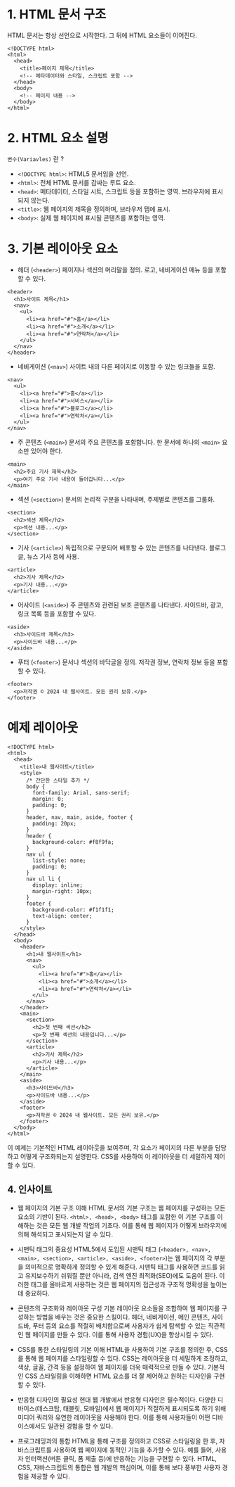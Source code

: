 # 1. HTML 문서 구조

HTML 문서는 항상 <!DOCTYPE html> 선언으로 시작한다. 그 뒤에 HTML 요소들이 이어진다.

```JS
<!DOCTYPE html>
<html>
  <head>
    <title>페이지 제목</title>
    <!-- 메타데이터와 스타일, 스크립트 포함 -->
  </head>
  <body>
    <!-- 페이지 내용 -->
  </body>
</html>
```

# 2. HTML 요소 설명

`변수(Variavles)` 란 ?

- `<!DOCTYPE html>`: HTML5 문서임을 선언.
- `<html>`: 전체 HTML 문서를 감싸는 루트 요소.
- `<head>`: 메타데이터, 스타일 시트, 스크립트 등을 포함하는 영역. 브라우저에 표시되지 않는다.
- `<title>`: 웹 페이지의 제목을 정의하며, 브라우저 탭에 표시.
- `<body>`: 실제 웹 페이지에 표시될 콘텐츠를 포함하는 영역.

# 3. 기본 레이아웃 요소

- 헤더 (`<header>`)
  페이지나 섹션의 머리말을 정의. 로고, 네비게이션 메뉴 등을 포함할 수 있다.

```JS
<header>
  <h1>사이트 제목</h1>
  <nav>
    <ul>
      <li><a href="#">홈</a></li>
      <li><a href="#">소개</a></li>
      <li><a href="#">연락처</a></li>
    </ul>
  </nav>
</header>
```

- 네비게이션 (`<nav>`)
  사이트 내의 다른 페이지로 이동할 수 있는 링크들을 포함.

```JS
<nav>
  <ul>
    <li><a href="#">홈</a></li>
    <li><a href="#">서비스</a></li>
    <li><a href="#">블로그</a></li>
    <li><a href="#">연락처</a></li>
  </ul>
</nav>
```

- 주 콘텐츠 (`<main>`)
  문서의 주요 콘텐츠를 포함합니다. 한 문서에 하나의 `<main>` 요소만 있어야 한다.

```JS
<main>
  <h2>주요 기사 제목</h2>
  <p>여기 주요 기사 내용이 들어갑니다...</p>
</main>
```

- 섹션 (`<section>`)
  문서의 논리적 구분을 나타내며, 주제별로 콘텐츠를 그룹화.

```JS
<section>
  <h2>섹션 제목</h2>
  <p>섹션 내용...</p>
</section>
```

- 기사 (`<article>`)
  독립적으로 구분되어 배포할 수 있는 콘텐츠를 나타낸다. 블로그 글, 뉴스 기사 등에 사용.

```JS
<article>
  <h2>기사 제목</h2>
  <p>기사 내용...</p>
</article>
```

- 어사이드 (`<aside>`)
  주 콘텐츠와 관련된 보조 콘텐츠를 나타낸다. 사이드바, 광고, 링크 목록 등을 포함할 수 있다.

```JS
<aside>
  <h3>사이드바 제목</h3>
  <p>사이드바 내용...</p>
</aside>
```

- 푸터 (`<footer>`)
  문서나 섹션의 바닥글을 정의. 저작권 정보, 연락처 정보 등을 포함할 수 있다.

```JS
<footer>
  <p>저작권 © 2024 내 웹사이트. 모든 권리 보유.</p>
</footer>
```

# 예제 레이아웃

```JS
<!DOCTYPE html>
<html>
  <head>
    <title>내 웹사이트</title>
    <style>
      /* 간단한 스타일 추가 */
      body {
        font-family: Arial, sans-serif;
        margin: 0;
        padding: 0;
      }
      header, nav, main, aside, footer {
        padding: 20px;
      }
      header {
        background-color: #f8f9fa;
      }
      nav ul {
        list-style: none;
        padding: 0;
      }
      nav ul li {
        display: inline;
        margin-right: 10px;
      }
      footer {
        background-color: #f1f1f1;
        text-align: center;
      }
    </style>
  </head>
  <body>
    <header>
      <h1>내 웹사이트</h1>
      <nav>
        <ul>
          <li><a href="#">홈</a></li>
          <li><a href="#">소개</a></li>
          <li><a href="#">연락처</a></li>
        </ul>
      </nav>
    </header>
    <main>
      <section>
        <h2>첫 번째 섹션</h2>
        <p>첫 번째 섹션의 내용입니다...</p>
      </section>
      <article>
        <h2>기사 제목</h2>
        <p>기사 내용...</p>
      </article>
    </main>
    <aside>
      <h3>사이드바</h3>
      <p>사이드바 내용...</p>
    </aside>
    <footer>
      <p>저작권 © 2024 내 웹사이트. 모든 권리 보유.</p>
    </footer>
  </body>
</html>
```

이 예제는 기본적인 HTML 레이아웃을 보여주며, 각 요소가 페이지의 다른 부분을 담당하고 어떻게 구조화되는지 설명한다. CSS를 사용하여 이 레이아웃을 더 세밀하게 제어할 수 있다.

## 4. 인사이트

- 웹 페이지의 기본 구조 이해
  HTML 문서의 기본 구조는 웹 페이지를 구성하는 모든 요소의 기반이 된다. `<html>, <head>, <body>` 태그를 포함한 이 기본 구조를 이해하는 것은 모든 웹 개발 작업의 기초다. 이를 통해 웹 페이지가 어떻게 브라우저에 의해 해석되고 표시되는지 알 수 있다.

- 시맨틱 태그의 중요성
  HTML5에서 도입된 시맨틱 태그 (`<header>, <nav>, <main>, <section>, <article>, <aside>, <footer>`)는 웹 페이지의 각 부분을 의미적으로 명확하게 정의할 수 있게 해준다. 시맨틱 태그를 사용하면 코드를 읽고 유지보수하기 쉬워질 뿐만 아니라, 검색 엔진 최적화(SEO)에도 도움이 된다. 이러한 태그를 올바르게 사용하는 것은 웹 페이지의 접근성과 구조적 명확성을 높이는 데 중요하다.

- 콘텐츠의 구조화와 레이아웃 구성
  기본 레이아웃 요소들을 조합하여 웹 페이지를 구성하는 방법을 배우는 것은 중요한 스킬이다. 헤더, 네비게이션, 메인 콘텐츠, 사이드바, 푸터 등의 요소를 적절히 배치함으로써 사용자가 쉽게 탐색할 수 있는 직관적인 웹 페이지를 만들 수 있다. 이를 통해 사용자 경험(UX)을 향상시킬 수 있다.

- CSS를 통한 스타일링의 기본 이해
  HTML을 사용하여 기본 구조를 정의한 후, CSS를 통해 웹 페이지를 스타일링할 수 있다. CSS는 레이아웃을 더 세밀하게 조정하고, 색상, 글꼴, 간격 등을 설정하여 웹 페이지를 더욱 매력적으로 만들 수 있다. 기본적인 CSS 스타일링을 이해하면 HTML 요소를 더 잘 제어하고 원하는 디자인을 구현할 수 있다.

- 반응형 디자인의 필요성
  현대 웹 개발에서 반응형 디자인은 필수적이다. 다양한 디바이스(데스크탑, 태블릿, 모바일)에서 웹 페이지가 적절하게 표시되도록 하기 위해 미디어 쿼리와 유연한 레이아웃을 사용해야 한다. 이를 통해 사용자들이 어떤 디바이스에서도 일관된 경험을 할 수 있다.

- 프로그래밍과의 통합
  HTML을 통해 구조를 정의하고 CSS로 스타일링을 한 후, 자바스크립트를 사용하여 웹 페이지에 동적인 기능을 추가할 수 있다. 예를 들어, 사용자 인터랙션(버튼 클릭, 폼 제출 등)에 반응하는 기능을 구현할 수 있다. HTML, CSS, 자바스크립트의 통합은 웹 개발의 핵심이며, 이를 통해 보다 풍부한 사용자 경험을 제공할 수 있다.
